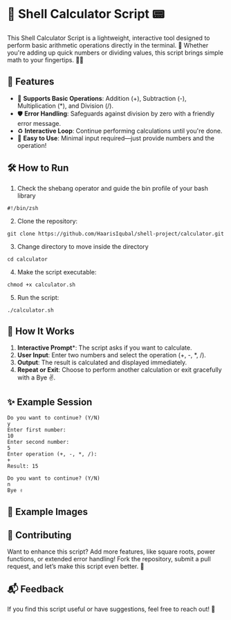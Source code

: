 # 🧮 Shell Calculator Script 📟

This Shell Calculator Script is a lightweight, interactive tool designed to perform basic arithmetic operations directly in the terminal. 🚀 Whether you're adding up quick numbers or dividing values, this script brings simple math to your fingertips. 🐚✨

## 🌟 Features

- 🔢 **Supports Basic Operations**: Addition (+), Subtraction (-), Multiplication (*), and Division (/).
- 🛡️ **Error Handling**: Safeguards against division by zero with a friendly error message.
- ♻️ **Interactive Loop**: Continue performing calculations until you're done.
- 🚀 **Easy to Use**: Minimal input required—just provide numbers and the operation!

## 🛠️ How to Run

1. Check the shebang operator and guide the bin profile of your bash library

```
#!/bin/zsh
```

2. Clone the repository:

```
git clone https://github.com/HaarisIqubal/shell-project/calculator.git  
```
3. Change directory to move inside the directory
```
cd calculator
```

4. Make the script executable:
```
chmod +x calculator.sh
```

5. Run the script:
```
./calculator.sh
```

## 📜 How It Works

1. **Interactive Prompt***: The script asks if you want to calculate.
2. **User Input**: Enter two numbers and select the operation (+, -, *, /).
3. **Output**: The result is calculated and displayed immediately.
4. **Repeat or Exit**: Choose to perform another calculation or exit gracefully with a Bye ✌️.


## ✨ Example Session

```
Do you want to continue? (Y/N)  
y  
Enter first number:  
10  
Enter second number:  
5  
Enter operation (+, -, *, /):  
+  
Result: 15  

Do you want to continue? (Y/N)  
n  
Bye ✌️
```

## 📸 Example Images



## 🤝 Contributing

Want to enhance this script? Add more features, like square roots, power functions, or extended error handling! Fork the repository, submit a pull request, and let’s make this script even better. 🎉

## 📬 Feedback

If you find this script useful or have suggestions, feel free to reach out! 💌
